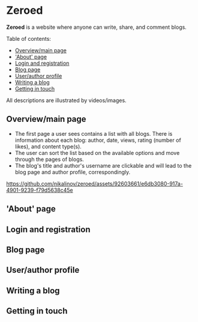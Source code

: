 # Zeroed
**Zeroed** is a website where anyone can write, share, and comment blogs. 

Table of contents:
* [Overview/main page](#overviewmain-page)
* ['About' page](#about-page)
* [Login and registration](#login-and-registration)
* [Blog page](#blog-page)
* [User/author profile](#userauthor-profile)
* [Writing a blog](#writing-a-blog)
* [Getting in touch](#getting-in-touch)

All descriptions are illustrated by videos/images.

## Overview/main page
* The first page a user sees contains a list with all blogs. There is information about each blog: author, date, views, rating (number of likes), and content type(s). 
* The user can sort the list based on the available options and move through the pages of blogs. 
* The blog's title and author's username are clickable and will lead to the blog page and author profile, correspondingly.

https://github.com/nikalinov/zeroed/assets/92603661/e6db3080-917a-4901-9239-f79d5638c45e

## 'About' page

## Login and registration

## Blog page

## User/author profile

## Writing a blog

## Getting in touch
